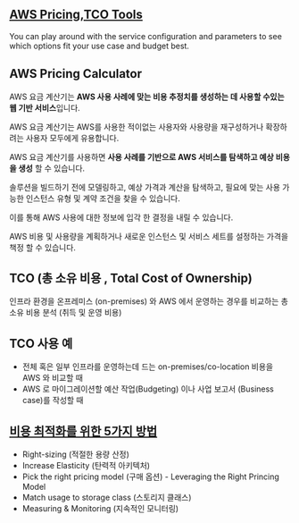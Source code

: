 ## [AWS Pricing,TCO Tools](https://docs.aws.amazon.com/ko_kr/whitepapers/latest/how-aws-pricing-works/aws-pricingtco-tools.html)

You can play around with the service configuration and parameters to see which options fit your use case and budget best.

## AWS Pricing Calculator

AWS 요금 계산기는 **AWS 사용 사례에 맞는 비용 추정치를 생성하는 데 사용할 수있는 웹 기반 서비스**입니다. 

AWS 요금 계산기는 AWS를 사용한 적이없는 사용자와 사용량을 재구성하거나 확장하려는 사용자 모두에게 유용합니다.

AWS 요금 계산기를 사용하면 **사용 사례를 기반으로 AWS 서비스를 탐색하고 예상 비용을 생성** 할 수 있습니다. 

솔루션을 빌드하기 전에 모델링하고, 예상 가격과 계산을 탐색하고, 필요에 맞는 사용 가능한 인스턴스 유형 및 계약 조건을 찾을 수 있습니다. 

이를 통해 AWS 사용에 대한 정보에 입각 한 결정을 내릴 수 있습니다. 

AWS 비용 및 사용량을 계획하거나 새로운 인스턴스 및 서비스 세트를 설정하는 가격을 책정 할 수 있습니다.

## TCO (총 소유 비용 , Total Cost of Ownership)

인프라 환경을 온프레미스 (on-premises) 와 AWS 에서 운영하는 경우를 비교하는 총 소유 비용 분석 (취득 및 운영 비용)

## TCO 사용 예

   * 전체 혹은 일부 인프라를 운영하는데 드는 on-premises/co-location 비용을 AWS 와 비교할 때
   * AWS 로 마이그레이션할 예산 작업(Budgeting) 이나 사업 보고서 (Business case)를 작성할 때

## [비용 최적화를 위한 5가지 방법](https://www.slideshare.net/awskorea/2-good-cases-of-aws-cloud-cost-optimization)

   * Right-sizing (적절한 용량 산정)
   * Increase Elasticity (탄력적 아키텍처)
   * Pick the right pricing model (구매 옵션) - Leveraging the Right Princing Model
   * Match usage to storage class (스토리지 클래스)
   * Measuring & Monitoring (지속적인 모니터링)
